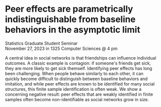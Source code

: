 # Peer effects are parametrically indistinguishable from baseline behaviors in the asymptotic limit

Statistics Graduate Student Seminar  
November 27, 2023 in 1325 Computer Sciences @ 4 pm

A central idea in social networks is that friendships can influence individual outcomes. A classic example is contagion: if someone's friends get sick, they are more likely to get sick themself. Identifying peer effects has long been challenging. When people behave similarly to each other, it can quickly become difficult to distinguish between baseline behaviors and imitation, and while peer effects are known to be identified for many social structures, this finite sample identification is often weak. We show a concerning negative result: peer effects that are weakly identified in finite samples often become non-identifiable as social networks grow in size.
